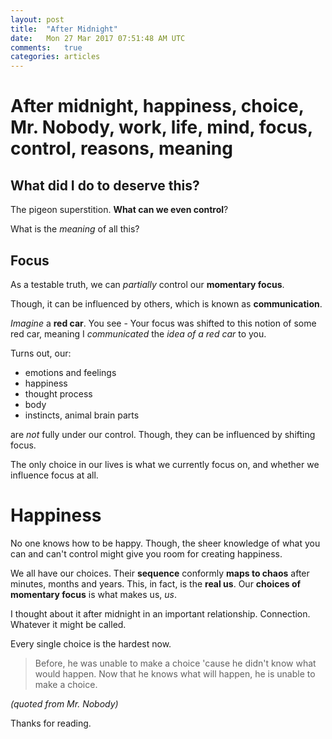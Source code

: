 ```yaml
---
layout: post
title:  "After Midnight"
date:   Mon 27 Mar 2017 07:51:48 AM UTC
comments:   true
categories: articles
---
```


# After midnight, happiness, choice, Mr. Nobody, work, life, mind, focus, control, reasons, meaning

## What did I do to deserve this?

The pigeon superstition. **What can we even control**?

What is the *meaning* of all this?

## Focus

As a testable truth, we can *partially* control our **momentary focus**.

Though, it can be influenced by others, which is known as **communication**.

*Imagine* a **red car**. You see - Your focus was shifted to this notion of some red car, meaning I *communicated* the *idea of a red car* to you.

Turns out, our:

- emotions and feelings
- happiness
- thought process
- body
- instincts, animal brain parts

are *not* fully under our control. Though, they can be influenced by shifting focus.

The only choice in our lives is what we currently focus on, and whether we influence focus at all.


# Happiness

No one knows how to be happy. Though, the sheer knowledge of what you can and can't control might give you room for creating happiness.

We all have our choices. Their **sequence** conformly **maps to chaos** after minutes, months and years.
This, in fact, is the **real us**. Our **choices of momentary focus** is what makes us, *us*.

I thought about it after midnight in an important relationship. Connection. Whatever it might be called.

Every single choice is the hardest now.

> Before, he was unable to make a choice 'cause he didn't know what would happen.
> Now that he knows what will happen, he is unable to make a choice.

*(quoted from Mr. Nobody)*

Thanks for reading.

